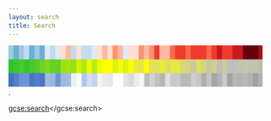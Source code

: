 ```yaml
---
layout: search
title: Search
---
```

[![](https://raw.githubusercontent.com/diegogradosb/diegogradosb.github.io/master/img/stripes/warming_biodiversity_freshwater_stripes.png)](https://biodiversitystripes.info/).

<script>
  (function() {
    var cx = '011922984877928086106:ormughs363w';
    var gcse = document.createElement('script');
    gcse.type = 'text/javascript';
    gcse.async = true;
    gcse.src = 'https://cse.google.com/cse.js?cx=' + cx;
    var s = document.getElementsByTagName('script')[0];
    s.parentNode.insertBefore(gcse, s);
  })();
</script>
<gcse:search></gcse:search>
